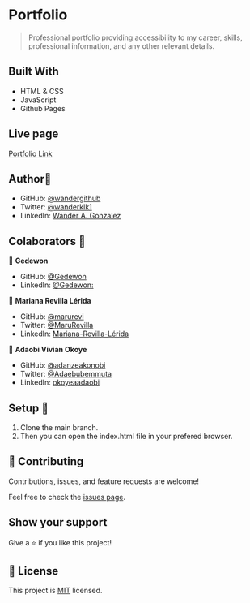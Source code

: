 # Portfolio

> Professional portfolio providing accessibility to my career, skills, professional information, and any other relevant details.  

## Built With

- HTML & CSS
- JavaScript
- Github Pages

## Live page

[Portfolio Link](https://wandergithub.github.io/Portfolio/)

## Author👤

- GitHub: [@wandergithub](https://github.com/wandergithub)
- Twitter: [@wanderklk1](https://twitter.com/wanderklk1)
- LinkedIn: [Wander A. Gonzalez](https://www.linkedin.com/in/wander-a-gonzalez-53127b205/)

## Colaborators 👤

👤 **Gedewon**

-  GitHub: [@Gedewon](https://github.com/Gedewon)
- LinkedIn: [@Gedewon:](https://linkedin.com/in/gedewon)

👤 **Mariana Revilla Lérida**

- GitHub: [@marurevi](https://github.com/marurevi)
- Twitter: [@MaruRevilla](https://twitter.com/MaruRevilla)
- LinkedIn: [Mariana-Revilla-Lérida](https://linkedin.com/in/mariana-revilla-lérida-a12aba143)

👤 **Adaobi Vivian Okoye**

- GitHub: [@adanzeakonobi](https://github.com/adanzeakonobi)
- Twitter: [@Adaebubemmuta](https://twitter.com/Adaebubemmuta)
- LinkedIn: [okoyeaadaobi](https://linkedin.com/in/okoyeaadaobi)

## Setup 🧰

1. Clone the main branch.
2. Then you can open the index.html file in your prefered browser.

## 🤝 Contributing

Contributions, issues, and feature requests are welcome!

Feel free to check the [issues page](../../issues/).

## Show your support

Give a ⭐️ if you like this project!

## 📝 License

This project is [MIT](./MIT.md) licensed.
